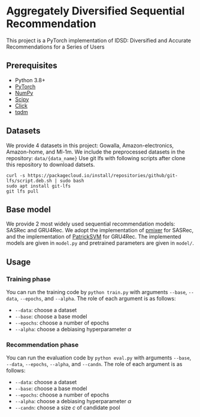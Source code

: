 # Aggregately Diversified Sequential Recommendation

This project is a PyTorch implementation of IDSD: Diversified and Accurate Recommendations for a Series of Users


## Prerequisites
- Python 3.8+
- [PyTorch](https://pytorch.org/)
- [NumPy](https://numpy.org/)
- [Scipy](https://scipy.org)
- [Click](https://click.palletsprojects.com/en/7.x/)
- [tqdm](https://tqdm.github.io/)


## Datasets
We provide 4 datasets in this project: Gowalla, Amazon-electronics, Amazon-home, and Ml-1m.
We include the preprocessed datasets in the repository: `data/{data_name}`
Use git lfs with following scripts after clone this repository to download datsets.
```
curl -s https://packagecloud.io/install/repositories/github/git-lfs/script.deb.sh | sudo bash
sudo apt install git-lfs
git lfs pull
```


## Base model
We provide 2 most widely used sequential recommendation models: SASRec and GRU4Rec.
We adopt the implementation of [pmixer](https://github.com/pmixer/SASRec.pytorch) for SASRec,
and the implementation of [PatrickSVM](https://github.com/PatrickSVM/Session-Based-Recommender-Models/) for GRU4Rec.
The implemented models are given in `model.py` and pretrained parameters are given in `model/`.

## Usage

### Training phase
You can run the training code by `python train.py` with arguments `--base`, `--data`, `--epochs`, and `--alpha`.
The role of each argument is as follows:

* `--data`: choose a dataset
* `--base`: choose a base model
* `--epochs`: choose a number of epochs
* `--alpha`: choose a debiasing hyperparameter $\alpha$

### Recommendation phase
You can run the evaluation code by `python eval.py` with arguments `--base`, `--data`, `--epochs`, `--alpha`, and `--candn`.
The role of each argument is as follows:

* `--data`: choose a dataset
* `--base`: choose a base model
* `--epochs`: choose a number of epochs
* `--alpha`: choose a debiasing hyperparameter $\alpha$
* `--candn`: choose a size $c$ of candidate pool
